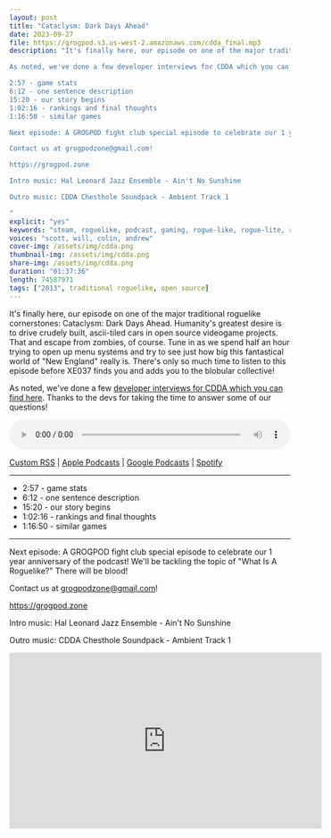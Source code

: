 ```yaml
---
layout: post
title: "Cataclysm: Dark Days Ahead"
date: 2023-09-27
file: https://grogpod.s3.us-west-2.amazonaws.com/cdda_final.mp3
description: "It's finally here, our episode on one of the major traditional roguelike cornerstones: Cataclysm: Dark Days Ahead. Humanity's greatest desire is to drive crudely built, ascii-tiled cars in open source videogame projects. That and escape from zombies, of course. Tune in as we spend half an hour trying to open up menu systems and try to see just how big this fantastical world of 'New England' really is. There's only so much time to listen to this episode before XE037 finds you and adds you to the blobular collective!

As noted, we've done a few developer interviews for CDDA which you can find here: https://github.com/ScottBurger/going_rogue_podcast/blob/master/docs/Cdda.md Thanks to the devs for taking the time to answer some of our questions!

2:57 - game stats
6:12 - one sentence description
15:20 - our story begins
1:02:16 - rankings and final thoughts
1:16:50 - similar games

Next episode: A GROGPOD fight club special episode to celebrate our 1 year anniversary of the podcast! We'll be tackling the topic of 'What Is A Roguelike?' There will be blood!

Contact us at grogpodzone@gmail.com!

https://grogpod.zone

Intro music: Hal Leonard Jazz Ensemble - Ain't No Sunshine

Outro music: CDDA Chesthole Soundpack - Ambient Track 1

"
explicit: "yes" 
keywords: "steam, roguelike, podcast, gaming, rogue-like, rogue-lite, roguelite"
voices: "scott, will, colin, andrew"
cover-img: /assets/img/cdda.png
thumbnail-img: /assets/img/cdda.png
share-img: /assets/img/cdda.png
duration: "01:37:36"
length: 74587971 
tags: ["2013", traditional roguelike, open source]
---
```


It's finally here, our episode on one of the major traditional roguelike cornerstones: Cataclysm: Dark Days Ahead. Humanity's greatest desire is to drive crudely built, ascii-tiled cars in open source videogame projects. That and escape from zombies, of course. Tune in as we spend half an hour trying to open up menu systems and try to see just how big this fantastical world of "New England" really is. There's only so much time to listen to this episode before XE037 finds you and adds you to the blobular collective!

As noted, we've done a few [developer interviews for CDDA which you can find here](https://github.com/ScottBurger/going_rogue_podcast/blob/master/docs/Cdda.md). Thanks to the devs for taking the time to answer some of our questions!

<div class="container">
  <audio controls style="width: 100%;">
    <source src="https://grogpod.s3.us-west-2.amazonaws.com/cdda_final.mp3" type="audio/mpeg">
  </audio>
</div>

[Custom RSS](https://grogpod.zone/feed.xml) | [Apple Podcasts](https://podcasts.apple.com/us/podcast/grogpod/id1650474911) | [Google Podcasts](https://podcasts.google.com/feed/aHR0cHM6Ly9ncm9ncG9kLnpvbmUvZmVlZC54bWw) | [Spotify](https://open.spotify.com/show/655SEhPUWIC77oO3hILe0b)

---

* 2:57 - game stats
* 6:12 - one sentence description
* 15:20 - our story begins
* 1:02:16 - rankings and final thoughts
* 1:16:50 - similar games

---

Next episode: A GROGPOD fight club special episode to celebrate our 1 year anniversary of the podcast! We'll be tackling the topic of "What Is A Roguelike?" There will be blood!

Contact us at grogpodzone@gmail.com!

https://grogpod.zone

Intro music: Hal Leonard Jazz Ensemble - Ain't No Sunshine

Outro music: CDDA Chesthole Soundpack - Ambient Track 1

<div class="embed-responsive embed-responsive-16by9">
<iframe width="560" height="315" src="https://www.youtube.com/embed/xxxxxxxxxx" title="YouTube video player" frameborder="0" allow="accelerometer; autoplay; clipboard-write; encrypted-media; gyroscope; picture-in-picture" allowfullscreen></iframe>
</div>
